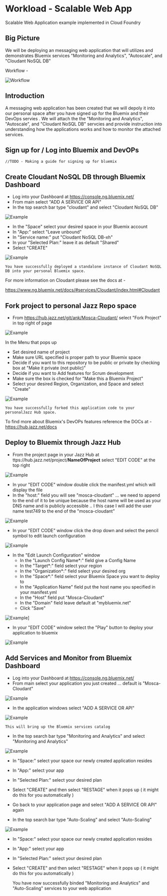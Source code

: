 # Workload - Scalable Web App

Scalable Web Application example implemented in Cloud Foundry 


## Big Picture

We will be deploying an messaging web application that will utilizes and demonstrates Bluemix services "Monitoring and Analytics",
"Autoscale", and "Cloudant NoSQL DB"

Workflow - 

![Workflow](images/WebHostingAppWorkflow.jpg)

## Introduction

A messaging web application has been created that we will depoly it into our personal space
after you have signed up for the Bluemix and their DevOps servies . We will attach the the
"Monitoring and Analytics", "Autoscale", and "Cloudant NoSQL DB" servcies and provide instruction
into understanding how the applications works and how to monitor the attached services.  

## Sign up for / Log into Bluemix and DevOPs

	//TODO - Making a guide for signing up for bluemix


## Create Cloudant NoSQL DB through Bluemix Dashboard
 

* Log into your Dashboard at https://console.ng.bluemix.net/
* From main select "ADD A SERVICE OR API"
* In the top search bar type "cloudant" and select "Cloudant NoSQL DB"

![Example](images/cloudant.jpg)

* In the "Space" select your desired space in your Bluemix account
* In "App:" select "Leave unbound"
* In "Service name:" put "Cloudant NoSQL DB-xh"
* In your "Selected Plan:" leave it as default "Shared"
* Select "CREATE"

![Example](images/AddService.jpg)

	You have successfully deployed a standalone instance of Cloudant NoSQL DB into your personal Bluemix space. 
For more information on Cloudant please see the docs at - 

https://www.ng.bluemix.net/docs/#services/Cloudant/index.html#Cloudant

## Fork project to personal Jazz Repo space 

* From https://hub.jazz.net/git/ank/Mosca-Cloudant/ select "Fork Project" in top right of page

![Example](images/fork.jpg)

In the Menu that pops up 

* Set desired name of project 
* Make sure URL specified is proper path to your Bluemix space 
* Decide if you want to this repository to be public or private by checking box at "Make it private (not public)"
* Decide if you want to Add features for Scrum development
* Make sure the box is checked for "Make this a Bluemix Project"
* Select your desired Region, Organization, and Space and select "Create"

![Example](images/create.jpg)

	You have successfully forked this application code to your personalJazz Hub space.
To find more about Bluemix's DevOPs features reference the DOCs at - 
https://hub.jazz.net/docs

## Deploy to Bluemix through Jazz Hub

* From the project page in your Jazz Hub at ttps://hub.jazz.net/project/**NameOfProject** select "EDIT CODE" at the top right

![Example](images/editcode.jpg)

* In your "EDIT CODE" window double click the manifest.yml which will display the file
* In the "host:" field you will see "mosca-cloudant" ... we need to append to the end of it to be unique because the host name
will be used as your DNS name and is publicly accessible .. I this case I will add the user name test749 to the end of the "mosca-cloudant"

![Example](images/manifest.jpg)


* In your "EDIT CODE" window click the drop down and select the pencil symbol to edit launch configuration



![Example](images/editlaunch.jpg)

* In the "Edit Launch Configuration" window
	* In the "Launch Config Name*:" field give a Config Name 
	* In the "Target*:" field select your region
	* In the "Organization*:" field select your desired org
	* In the "Space*:" field select your Bluemix Space you want to deploy to
	* In the "Application Name" field put the host name you specified in your manifest.yml
	* In the "Host" field put "Mosca-Cloudant"
	* In the "Domain" field leave default at "mybluemix.net"
	* Click "Save"

![Example](images/launchconfig.jpg)]

* In your "EDIT CODE" window select the "Play" button to deploy your application to bluemix

![Example](images/play.jpg)



## Add Services and Monitor from Bluemix Dashboard

* Log into your Dashboard at https://console.ng.bluemix.net/
* From main select your application you just created ... default is "Mosca-Cloudant"

![Example](images/ourapplication.jpg)

* In the application windows select "ADD A SERVICE OR API"

![Example](images/AddService-1.jpg)

	This will bring up the Bluemix services catalog
	
* In the top search bar type "Monitoring and Analytics" and select "Monitoring and Analytics"

![Example](images/monitoring.jpg)

* In "Space:" select your space our newly created application resides
* In "App:" select your app 
* In "Selected Plan:" select your desired plan
* Select "CREATE" and then select "RESTAGE" when it pops up ( it might do this for you automatically )


* Go back to your application page and select "ADD A SERVICE OR API" again
* In the top search bar type "Auto-Scaling" and select "Auto-Scaling"

![Example](images/autoscale.jpg)

* In "Space:" select your space our newly created application resides
* In "App:" select your app 
* In "Selected Plan:" select your desired plan
* Select "CREATE" and then select "RESTAGE" when it pops up ( it might do this for you automatically )

	You have now successfully binded "Monitoring and Analytics" and "Auto-Scaling" services to your web application



